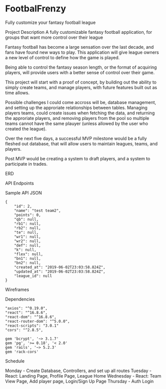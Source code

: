 # FootbalFrenzy
Fully customize your fantasy football league


Project Description
  A fully customizable fantasy football application, for groups that want more control over their league

  Fantasy football has become a large sensation over the last decade, and fans have found new ways to play. This application will give league owners a new level of control to define how the game is played.

  Being able to control the fantasy season length, or the format of acquiring players, will provide users with a better sense of control over their game.

  This project will start with a proof of concept, by building out the ability to simply create teams, and manage players, with future features built out as time allows.

  Possible challenges I could come accross will be, database management, and setting up the approriate relationships between tables. Managing players teams, could create issues when fetching the data, and returning the approriate players, and removing players from the pool so multiple teams cannot have the same plauyer (unless allowed by the user who created the league).

  Over the next five days, a successful MVP milestone would be a fully fleshed out database, that will allow users to maintain leagues, teams, and players.

  Post MVP would be creating a system to draft players, and a system to participate in trades.

ERD




API Endpoints



Sample API JSON

    {
        "id": 2,
        "name": "test team2",
        "points": 0,
        "qb": null,
        "rb1": null,
        "rb2": null,
        "te": null,
        "wr1": null,
        "wr2": null,
        "def": null,
        "k": null,
        "flex": null,
        "bn1": null,
        "bn2": null,
        "created_at": "2019-06-02T23:03:58.824Z",
        "updated_at": "2019-06-02T23:03:58.824Z",
        "league_id": null
    }

Wireframes


Dependencies

    "axios": "^0.19.0",
    "react": "^16.8.6",
    "react-dom": "^16.8.6",
    "react-router-dom": "^5.0.0",
    "react-scripts": "3.0.1"
    "cors": "^2.8.5",

    gem 'bcrypt', '~> 3.1.7'
    gem 'pg', '>= 0.18', '< 2.0'
    gem 'rails', '~> 5.2.3'
    gem 'rack-cors'

Schedule

  Monday - Create Database, Controllers, and set up all routes
  Tuesday - React: Landing Page, Profile Page, League Home
  Wednesday - React: Team View Page, Add player page, Login/Sign Up Page
  Thursday - Auth Login